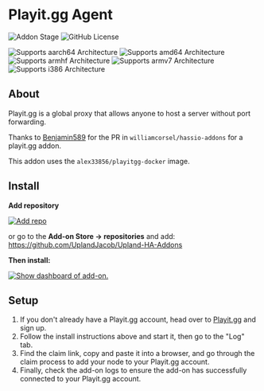 # Playit.gg Agent

![Addon Stage](https://img.shields.io/badge/Addon%20stage-ready-green.svg)
![GitHub License](https://img.shields.io/github/license/Uplandjacob/Upland-ha-addons)

![Supports aarch64 Architecture](https://img.shields.io/badge/aarch64-yes-green.svg?style=flat)
![Supports amd64 Architecture](https://img.shields.io/badge/amd64-yes-green.svg?style=flat)
![Supports armhf Architecture](https://img.shields.io/badge/armhf-no-red.svg?style=flat)
![Supports armv7 Architecture](https://img.shields.io/badge/armv7-yes-green.svg)
![Supports i386 Architecture](https://img.shields.io/badge/i386-no-red.svg)

## About

Playit.gg is a global proxy that allows anyone to host a server without port forwarding.

Thanks to [Benjamin589](https://github.com/benjamin5896/hassio-addons) for the PR in `williamcorsel/hassio-addons` for a playit.gg addon.

This addon uses the `alex33856/playitgg-docker` image.

## Install

**Add repository**

[![Add repo](https://my.home-assistant.io/badges/supervisor_add_addon_repository.svg)](https://my.home-assistant.io/redirect/supervisor_add_addon_repository/?repository_url=https://github.com/UplandJacob/Upland-HA-Addons)

or go to the **Add-on Store -> repositories** and add: https://github.com/UplandJacob/Upland-HA-Addons

**Then install:**

[![Show dashboard of add-on.](https://my.home-assistant.io/badges/supervisor_addon.svg)](https://my.home-assistant.io/redirect/supervisor_addon/?addon=d78ad65c_playitgg)

## Setup

1. If you don't already have a Playit.gg account, head over to [Playit.gg](https://playit.gg) and sign up.
2. Follow the install instructions above and start it, then go to the "Log" tab.
3. Find the claim link, copy and paste it into a browser, and go through the claim process to add your node to your Playit.gg account.
4. Finally, check the add-on logs to ensure the add-on has successfully connected to your Playit.gg account.
